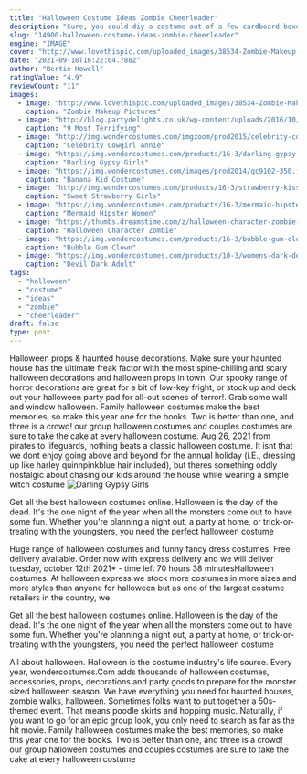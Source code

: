 ```yaml
---
title: "Halloween Costume Ideas Zombie Cheerleader"
description: "Sure, you could diy a costume out of a few cardboard boxes, but this store-bought one is just as fun, and so much less work. The incredibles makes for an incredible family costume. Photo by mommy poppins. Family halloween costume ideas"
slug: "14900-halloween-costume-ideas-zombie-cheerleader"
engine: "IMAGE"
cover: "http://www.lovethispic.com/uploaded_images/38534-Zombie-Makeup.jpg"
date: "2021-09-18T16:22:04.788Z"
author: "Bertie Howell"
ratingValue: "4.9"
reviewCount: "11"
images:
  - image: "http://www.lovethispic.com/uploaded_images/38534-Zombie-Makeup.jpg"
    caption: "Zombie Makeup Pictures"
  - image: "http://blog.partydelights.co.uk/wp-content/uploads/2016/10/Zombie-Mask.jpg"
    caption: "9 Most Terrifying"
  - image: "http://img.wondercostumes.com/imgzoom/prod2015/celebrity-cowgirl-annie-oakley-oakley.jpg"
    caption: "Celebrity Cowgirl Annie"
  - image: "https://img.wondercostumes.com/products/16-3/darling-gypsy-costume.jpg"
    caption: "Darling Gypsy Girls"
  - image: "https://img.wondercostumes.com/images/prod2014/gc9102-350.jpg"
    caption: "Banana Kid Costume"
  - image: "http://img.wondercostumes.com/products/16-3/strawberry-kiss-classic-costume.jpg"
    caption: "Sweet Strawberry Girls"
  - image: "https://img.wondercostumes.com/products/16-3/mermaid-hipster.jpg"
    caption: "Mermaid Hipster Women"
  - image: "https://thumbs.dreamstime.com/z/halloween-character-zombie-girl-194137.jpg"
    caption: "Halloween Character Zombie"
  - image: "https://img.wondercostumes.com/products/16-3/bubble-gum-clown-and-wig-set.jpg"
    caption: "Bubble Gum Clown"
  - image: "https://img.wondercostumes.com/products/10-3/womens-dark-devil-costume.jpg"
    caption: "Devil Dark Adult"
tags:
  - "halloween"
  - "costume"
  - "ideas"
  - "zombie"
  - "cheerleader"
draft: false
type: post
---
```


Halloween props & haunted house decorations. Make sure your haunted house has the ultimate freak factor with the most spine-chilling and scary halloween decorations and halloween props in town. Our spooky range of horror decorations are great for a bit of low-key fright, or stock up and deck out your halloween party pad for all-out scenes of terror!. Grab some wall and window halloween. Family halloween costumes make the best memories, so make this year one for the books. Two is better than one, and three is a crowd! our group halloween costumes and couples costumes are sure to take the cake at every halloween costume. Aug 26, 2021 from pirates to lifeguards, nothing beats a classic halloween costume. It isnt that we dont enjoy going above and beyond for the annual holiday (i.E., dressing up like harley quinnpinkblue hair included), but theres something oddly nostalgic about chasing our kids around the house while wearing a simple witch costume
![Darling Gypsy Girls](https://img.wondercostumes.com/products/16-3/darling-gypsy-costume.jpg "Darling Gypsy Girls")

Get all the best halloween costumes online. Halloween is the day of the dead. It&#39;s the one night of the year when all the monsters come out to have some fun. Whether you&#39;re planning a night out, a party at home, or trick-or-treating with the youngsters, you need the perfect halloween costume
<!--inArticleAds-->

<!--galleryOne-->

Huge range of halloween costumes and funny fancy dress costumes. Free delivery available. Order now with express delivery and we will deliver tuesday, october 12th 2021* - time left 70 hours 38 minutesHalloween costumes. At halloween express we stock more costumes in more sizes and more styles than anyone for halloween but as one of the largest costume retailers in the country, we
<!--inArticleAds-->

<!--galleryTwo-->

Get all the best halloween costumes online. Halloween is the day of the dead. It's the one night of the year when all the monsters come out to have some fun. Whether you're planning a night out, a party at home, or trick-or-treating with the youngsters, you need the perfect halloween costume
<!--galleryThree-->

All about halloween. Halloween is the costume industry's life source. Every year, wondercostumes.Com adds thousands of halloween costumes, accessories, props, decorations and party goods to prepare for the monster sized halloween season. We have everything you need for haunted houses, zombie walks, halloween. Sometimes folks want to put together a 50s-themed event. That means poodle skirts and hopping music. Naturally, if you want to go for an epic group look, you only need to search as far as the hit movie. Family halloween costumes make the best memories, so make this year one for the books. Two is better than one, and three is a crowd! our group halloween costumes and couples costumes are sure to take the cake at every halloween costume